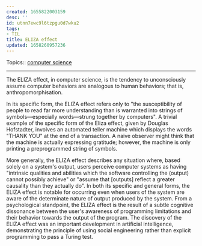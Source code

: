 ```yaml
---
created: 1655822003159
desc: ''
id: utnn7ewc9l6tzpgu0d7wku2
tags:
- TIL
title: ELIZA effect
updated: 1658260957236
---
```

   
Topics::  [computer science](../topics/computer%20science.md)   
   
   
---   
   
The ELIZA effect, in computer science, is the tendency to unconsciously assume computer behaviors are analogous to human behaviors; that is, anthropomorphisation.   
   
In its specific form, the ELIZA effect refers only to "the susceptibility of people to read far more understanding than is warranted into strings of symbols—especially words—strung together by computers". A trivial example of the specific form of the Eliza effect, given by Douglas Hofstadter, involves an automated teller machine which displays the words "THANK YOU" at the end of a transaction. A naive observer might think that the machine is actually expressing gratitude; however, the machine is only printing a preprogrammed string of symbols.   
   
More generally, the ELIZA effect describes any situation where, based solely on a system's output, users perceive computer systems as having "intrinsic qualities and abilities which the software controlling the (output) cannot possibly achieve" or "assume that [outputs] reflect a greater causality than they actually do". In both its specific and general forms, the ELIZA effect is notable for occurring even when users of the system are aware of the determinate nature of output produced by the system. From a psychological standpoint, the ELIZA effect is the result of a subtle cognitive dissonance between the user's awareness of programming limitations and their behavior towards the output of the program. The discovery of the ELIZA effect was an important development in artificial intelligence, demonstrating the principle of using social engineering rather than explicit programming to pass a Turing test.